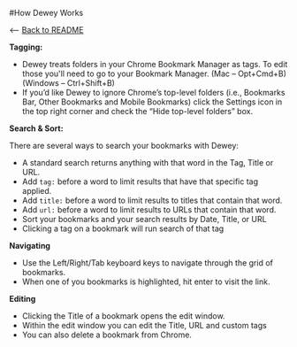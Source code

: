 #How Dewey Works

⟵ [Back to README](../readme.md)

**Tagging:**

- Dewey treats folders in your Chrome Bookmark Manager as tags. To edit those you'll need to go to your Bookmark Manager. (Mac – Opt+Cmd+B) (Windows – Ctrl+Shift+B)
- If you’d like Dewey to ignore Chrome’s top-level folders (i.e., Bookmarks Bar, Other Bookmarks and Mobile Bookmarks) click the Settings icon in the top right corner and check the “Hide top-level folders” box.

**Search & Sort:**

There are several ways to search your bookmarks with Dewey:

- A standard search returns anything with that word in the Tag, Title or URL.
- Add `tag:` before a word to limit results that have that specific tag applied.
- Add `title:` before a word to limit results to titles that contain that word.
- Add `url:` before a word to limit results to URLs that contain that word.
- Sort your bookmarks and your search results by Date, Title, or URL
- Clicking a tag on a bookmark will run search of that tag

**Navigating**

- Use the Left/Right/Tab keyboard keys to navigate through the grid of bookmarks.
- When one of you bookmarks is highlighted, hit enter to visit the link.


**Editing**

- Clicking the Title of a bookmark opens the edit window.
- Within the edit window you can edit the Title, URL and custom tags
- You can also delete a bookmark from Chrome.